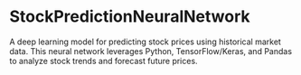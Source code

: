 # StockPredictionNeuralNetwork
A deep learning model for predicting stock prices using historical market data. This neural network leverages Python, TensorFlow/Keras, and Pandas to analyze stock trends and forecast future prices.

